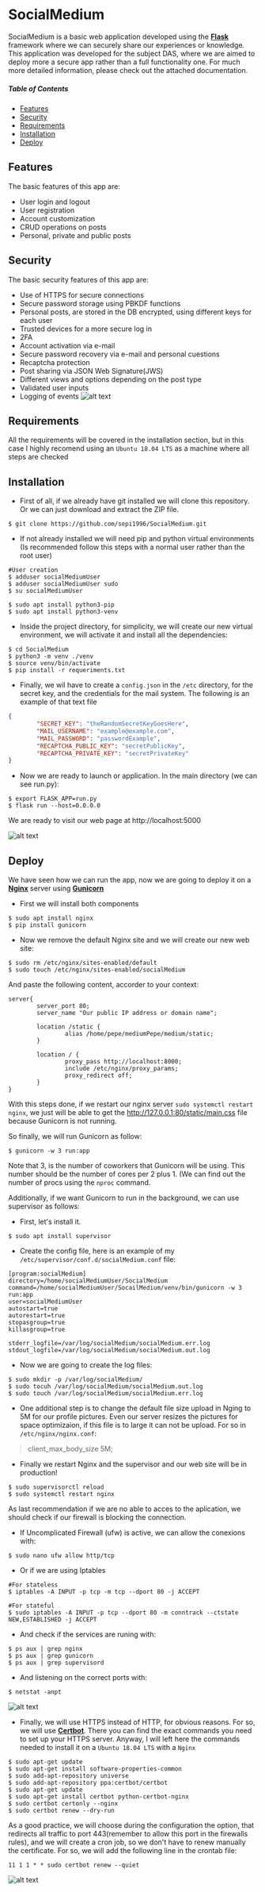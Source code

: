 # SocialMedium

SocialMedium is a basic web application developed using the <a href="https://palletsprojects.com/p/flask/" target="_blank">**Flask**</a> framework where we can securely share 
our experiences or knowledge. This application was developed for the subject DAS, where we are aimed to deploy more a secure app rather than a full functionality one. For much more detailed information, please check out the attached documentation.

##### Table of Contents  
- [Features](#Features)
- [Security](#Security)
- [Requirements](#Requirements)
- [Installation](#Installation)
- [Deploy](#Deploy)


## Features

The basic features of this app are:
- User login and logout
- User registration
- Account customization
- CRUD operations on posts
- Personal, private and public posts

## Security
The basic security features of this app are:
- Use of HTTPS for secure connections
- Secure password storage using PBKDF functions
- Personal posts, are stored in the DB encrypted, using different keys for each user
- Trusted devices for a more secure log in
- 2FA
- Account activation via e-mail
- Secure password recovery via e-mail and personal cuestions
- Recaptcha protection
- Post sharing via JSON Web Signature(JWS)
- Different views and options depending on the post type
- Validated user inputs
- Logging of events
![alt text](https://user-images.githubusercontent.com/18005114/76704245-272ce480-66c7-11ea-8498-7851a20faa0a.png)
## Requirements

All the requirements will be covered in the installation section, but in this case I highly recomend using an
`Ubuntu 18.04 LTS` as a machine where all steps are checked


## Installation

- First of all, if we already have git installed we will clone this repository. Or we can just download and extract the ZIP file.

```shell
$ git clone https://github.com/sepi1996/SocialMedium.git
```

- If not already installed we will need pip and python virtual environments (Is recommended follow this steps with a normal user rather than the root user)

```shell
#User creation
$ adduser socialMediumUser
$ adduser socialMediumUser sudo
$ su socialMediumUser

$ sudo apt install python3-pip
$ sudo apt install python3-venv
```
- Inside the project directory, for simplicity, we will create our new virtual environment, we will activate it and install all the dependencies:
```shell
$ cd SocialMedium
$ python3 -m venv ./venv
$ source venv/bin/activate
$ pip install -r requeriments.txt
```
- Finally, we wil have to create a `config.json` in the `/etc` directory, for the secret key, and the credentials for the mail system. The following is an example of that text file
```JSON
{
        "SECRET_KEY": "theRandomSecretKeyGoesHere",
        "MAIL_USERNAME": "example@example.com",
        "MAIL_PASSWORD": "passwordExample",
        "RECAPTCHA_PUBLIC_KEY": "secretPublicKey",
        "RECAPTCHA_PRIVATE_KEY": "secretPrivateKey"
}

```
- Now we are ready to launch or application. In the main directory (we can see run.py):
```shell
$ export FLASK_APP=run.py
$ flask run --host=0.0.0.0
```
We are ready to visit our web page at http://localhost:5000 

![alt text](https://user-images.githubusercontent.com/18005114/76700138-0acb8080-66a4-11ea-8868-402b9c44af05.png)

## Deploy

We have seen how we can run the app, now we are going to deploy it on a <a href="https://www.nginx.com/" target="_blank">**Nginx**</a> server using <a href="https://gunicorn.org/" target="_blank">**Gunicorn**</a> 
- First we will install both components
```shell
$ sudo apt install nginx
$ pip install gunicorn
```
- Now we remove the default Nginx site and we will create our new web site:
```shell
$ sudo rm /etc/nginx/sites-enabled/default
$ sudo touch /etc/nginx/sites-enabled/socialMedium
```
And paste the following content, accorder to your context:
```TXT
server{
        server_port 80;
        server_name "Our public IP address or domain name";

        location /static {
                alias /home/pepe/mediumPepe/medium/static;
        }

        location / {
                proxy_pass http://localhost:8000;
                include /etc/nginx/proxy_params;
                proxy_redirect off;
        }
}
```

With this steps done, if we restart our nginx server `sudo systemctl restart nginx`, we just will be able to get the http://127.0.0.1:80/static/main.css file 
because Gunicorn is not running.

So finally, we will run Gunicorn as follow:
```shell
$ gunicorn -w 3 run:app
```
Note that 3, is the number of coworkers that Gunicorn will be using. This number should be the number of cores per 2 plus 1. (We can find out the
number of procs using the `nproc` command.

Additionally, if we want Gunicorn to run in the background, we can use supervisor as follows:
- First, let's install it.
```shell
$ sudo apt install supervisor
```
- Create the config file, here is an example of my `/etc/supervisor/conf.d/socialMedium.conf` file:
```TXT
[program:socialMedium]
directory=/home/socialMediumUser/SocialMedium
command=/home/socialMediumUser/SocailMedium/venv/bin/gunicorn -w 3 run:app
user=socialMediumUser
autostart=true
autorestart=true
stopasgroup=true
killasgroup=true

stderr_logfile=/var/log/socialMedium/socialMedium.err.log
stdout_logfile=/var/log/socialMedium/socialMedium.out.log
```

- Now we are going to create the log files:
```shell
$ sudo mkdir -p /var/log/socialMedium/
$ sudo tocuh /var/log/socialMedium/socialMedium.out.log
$ sudo touch /var/log/socialMedium/socialMedium.err.log

```
- One additional step is to change the default file size upload in Nging to 5M for our profile pictures. Even our server resizes the 
pictures for space optimizaion, if this file is to large it can not be upload. For so in `/etc/nginx/nginx.conf`:

> client_max_body_size 5M;

- Finally we restart Nginx and the supervisor and our web site will be in production!
```shell
$ sudo supervisorctl reload
$ sudo systemctl restart nginx

```
As last recommendation if we are no able to acces to the aplication, we should check if our firewall is blocking the connection.
- If Uncomplicated Firewall (ufw) is active, we can allow the conexions with:
```shell
$ sudo nano ufw allow http/tcp
```
- Or if we are using Iptables
```shell
#For stateless
$ iptables -A INPUT -p tcp -m tcp --dport 80 -j ACCEPT

#For stateful
$ sudo iptables -A INPUT -p tcp --dport 80 -m conntrack --ctstate NEW,ESTABLISHED -j ACCEPT
```
- And check if the services are runing with:
```shell
$ ps aux | grep nginx
$ ps aux | grep gunicorn
$ ps aux | grep supervisord
```

- And listening on the correct ports with:
```shell
$ netstat -anpt
```

![alt text](https://user-images.githubusercontent.com/18005114/76700233-22efcf80-66a5-11ea-81df-718f47151185.png)
- Finally, we will use HTTPS instead of HTTP, for obvious reasons. For so, we will use <a href="https://certbot.eff.org/" target="_blank">**Certbot**</a>. There you can find the exact commands you need to set up your HTTPS server. Anyway, I will left here the commands needed to install it on a `Ubuntu 18.04 LTS` with a `Nginx`
```shell
$ sudo apt-get update
$ sudo apt-get install software-properties-common
$ sudo add-apt-repository universe
$ sudo add-apt-repository ppa:certbot/certbot
$ sudo apt-get update
$ sudo apt-get install certbot python-certbot-nginx
$ sudo certbot certonly --nginx
$ sudo certbot renew --dry-run

```
As a good practice, we will choose during the configuration the option, that redirects all traffic to port 443(remember to allow this port in the firewalls rules), and we will create a cron job, so we don't have to renew manually the certificate. For so, we will add the following line in the crontab file:
```shell
11 1 1 * * sudo certbot renew --quiet
```
![alt text](https://user-images.githubusercontent.com/18005114/76702094-8b937800-66b6-11ea-9430-aed88971faa8.png)

